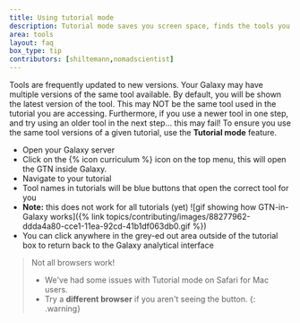```yaml
---
title: Using tutorial mode
description: Tutorial mode saves you screen space, finds the tools you need, and ensures you use the correct versions for the tutorials to run.
area: tools
layout: faq
box_type: tip
contributors: [shiltemann,nomadscientist]
---
```


Tools are frequently updated to new versions. Your Galaxy may have multiple versions of the same tool available. By default, you will be shown the latest version of the tool. This may NOT be the same tool used in the tutorial you are accessing. Furthermore, if you use a newer tool in one step, and try using an older tool in the next step... this may fail! To ensure you use the same tool versions of a given tutorial, use the **Tutorial mode** feature.

  - Open your Galaxy server
  - Click on the {% icon curriculum %} icon on the top menu, this will open the GTN inside Galaxy.
  - Navigate to your tutorial
  - Tool names in tutorials will be blue buttons that open the correct tool for you
  - **Note:** this does not work for all tutorials (yet)
  ![gif showing how GTN-in-Galaxy works]({% link topics/contributing/images/88277962-ddda4a80-cce1-11ea-92cd-41b1df063db0.gif %})
  - You can click anywhere in the grey-ed out area outside of the tutorial box to return back to the Galaxy analytical interface

> <warning-title>Not all browsers work!</warning-title>
> - We've had some issues with Tutorial mode on Safari for Mac users. 
> - Try a **different browser** if you aren't seeing the button.
{: .warning}